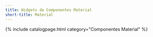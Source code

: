 ```yaml
---
title: Widgets de Componentes Material
short-title: Material
---
```

{% include catalogpage.html category="Componentes Material" %}

